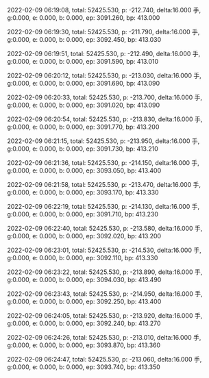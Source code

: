 2022-02-09 06:19:08, total: 52425.530, p: -212.740, delta:16.000 手, g:0.000, e: 0.000, b: 0.000, ep: 3091.260, bp: 413.000

2022-02-09 06:19:30, total: 52425.530, p: -211.790, delta:16.000 手, g:0.000, e: 0.000, b: 0.000, ep: 3092.450, bp: 413.030

2022-02-09 06:19:51, total: 52425.530, p: -212.490, delta:16.000 手, g:0.000, e: 0.000, b: 0.000, ep: 3091.590, bp: 413.010

2022-02-09 06:20:12, total: 52425.530, p: -213.030, delta:16.000 手, g:0.000, e: 0.000, b: 0.000, ep: 3091.690, bp: 413.090

2022-02-09 06:20:33, total: 52425.530, p: -213.700, delta:16.000 手, g:0.000, e: 0.000, b: 0.000, ep: 3091.020, bp: 413.090

2022-02-09 06:20:54, total: 52425.530, p: -213.830, delta:16.000 手, g:0.000, e: 0.000, b: 0.000, ep: 3091.770, bp: 413.200

2022-02-09 06:21:15, total: 52425.530, p: -213.950, delta:16.000 手, g:0.000, e: 0.000, b: 0.000, ep: 3091.730, bp: 413.210

2022-02-09 06:21:36, total: 52425.530, p: -214.150, delta:16.000 手, g:0.000, e: 0.000, b: 0.000, ep: 3093.050, bp: 413.400

2022-02-09 06:21:58, total: 52425.530, p: -213.470, delta:16.000 手, g:0.000, e: 0.000, b: 0.000, ep: 3093.170, bp: 413.330

2022-02-09 06:22:19, total: 52425.530, p: -214.130, delta:16.000 手, g:0.000, e: 0.000, b: 0.000, ep: 3091.710, bp: 413.230

2022-02-09 06:22:40, total: 52425.530, p: -213.580, delta:16.000 手, g:0.000, e: 0.000, b: 0.000, ep: 3092.020, bp: 413.200

2022-02-09 06:23:01, total: 52425.530, p: -214.530, delta:16.000 手, g:0.000, e: 0.000, b: 0.000, ep: 3092.110, bp: 413.330

2022-02-09 06:23:22, total: 52425.530, p: -213.890, delta:16.000 手, g:0.000, e: 0.000, b: 0.000, ep: 3094.030, bp: 413.490

2022-02-09 06:23:43, total: 52425.530, p: -214.950, delta:16.000 手, g:0.000, e: 0.000, b: 0.000, ep: 3092.250, bp: 413.400

2022-02-09 06:24:05, total: 52425.530, p: -213.920, delta:16.000 手, g:0.000, e: 0.000, b: 0.000, ep: 3092.240, bp: 413.270

2022-02-09 06:24:26, total: 52425.530, p: -213.010, delta:16.000 手, g:0.000, e: 0.000, b: 0.000, ep: 3093.870, bp: 413.360

2022-02-09 06:24:47, total: 52425.530, p: -213.060, delta:16.000 手, g:0.000, e: 0.000, b: 0.000, ep: 3093.740, bp: 413.350
